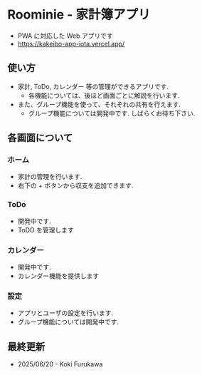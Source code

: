 # Roominie - 家計簿アプリ
* PWA に対応した Web アプリです
* https://kakeibo-app-iota.vercel.app/

## 使い方
* 家計, ToDo, カレンダー 等の管理ができるアプリです.
  * 各機能については、後ほど画面ごとに解説を行います.
* また、グループ機能を使って、それぞれの共有を行えます.
  * グループ機能については開発中です. しばらくお待ち下さい.

## 各画面について
### ホーム
* 家計の管理を行います.
* 右下の + ボタンから収支を追加できます.
### ToDo
* 開発中です.
* ToDO を管理します
### カレンダー
* 開発中です.
* カレンダー機能を提供します
### 設定
* アプリとユーザの設定を行います.
* グループ機能については開発中です.

## 最終更新
* 2025/06/20 - Koki Furukawa